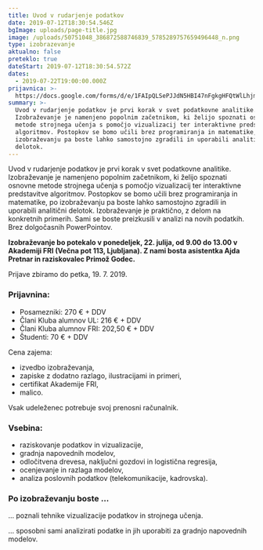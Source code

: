 ```yaml
---
title: Uvod v rudarjenje podatkov
date: 2019-07-12T18:30:54.546Z
bgImage: uploads/page-title.jpg
image: /uploads/50751048_386872588746839_5785289757659496448_n.png
type: izobrazevanje
aktualno: false
preteklo: true
dateStart: 2019-07-12T18:30:54.572Z
dates:
  - 2019-07-22T19:00:00.000Z
prijavnica: >-
  https://docs.google.com/forms/d/e/1FAIpQLSePJJdN5HBI47nFgkgHFQtWlLhjmC1LsHf8gUs6Kr9EyAU3eQ/viewform?usp=sf_link
summary: >-
  Uvod v rudarjenje podatkov je prvi korak v svet podatkovne analitike.
  Izobraževanje je namenjeno popolnim začetnikom, ki želijo spoznati osnovne
  metode strojnega učenja s pomočjo vizualizacij ter interaktivne predstavitve
  algoritmov. Postopkov se bomo učili brez programiranja in matematike, po
  izobraževanju pa boste lahko samostojno zgradili in uporabili analitični
  delotok.
---
```

Uvod v rudarjenje podatkov je prvi korak v svet podatkovne analitike. Izobraževanje je namenjeno popolnim začetnikom, ki želijo spoznati osnovne metode strojnega učenja s pomočjo vizualizacij ter interaktivne predstavitve algoritmov. Postopkov se bomo učili brez programiranja in matematike, po izobraževanju pa boste lahko samostojno zgradili in uporabili analitični delotok. Izobraževanje je praktično, z delom na konkretnih primerih. Sami se boste preizkusili v analizi na novih podatkih. Brez dolgočasnih PowerPointov.

**Izobraževanje bo potekalo v ponedeljek, 22. julija, od 9.00 do 13.00 v Akademiji FRI (Večna pot 113, Ljubljana). Z nami bosta asistentka Ajda Pretnar in raziskovalec Primož Godec.**

Prijave zbiramo do petka, 19. 7. 2019.

### Prijavnina:

* Posamezniki: 270 € + DDV
* Člani Kluba alumnov UL: 216 € + DDV
* Člani Kluba alumnov FRI: 202,50 € + DDV
* Študenti: 70 € + DDV

Cena zajema:

* izvedbo izobraževanja,
* zapiske z dodatno razlago, ilustracijami in primeri,
* certifikat Akademije FRI,
* malico.

Vsak udeleženec potrebuje svoj prenosni računalnik.

### Vsebina:

* raziskovanje podatkov in vizualizacije,
* gradnja napovednih modelov,
* odločitvena drevesa, naključni gozdovi in logistična regresija,
* ocenjevanje in razlaga modelov,
* analiza poslovnih podatkov (telekomunikacije, kadrovska).

### Po izobraževanju boste …

… poznali tehnike vizualizacije podatkov in strojnega učenja.

… sposobni sami analizirati podatke in jih uporabiti za gradnjo napovednih modelov.
